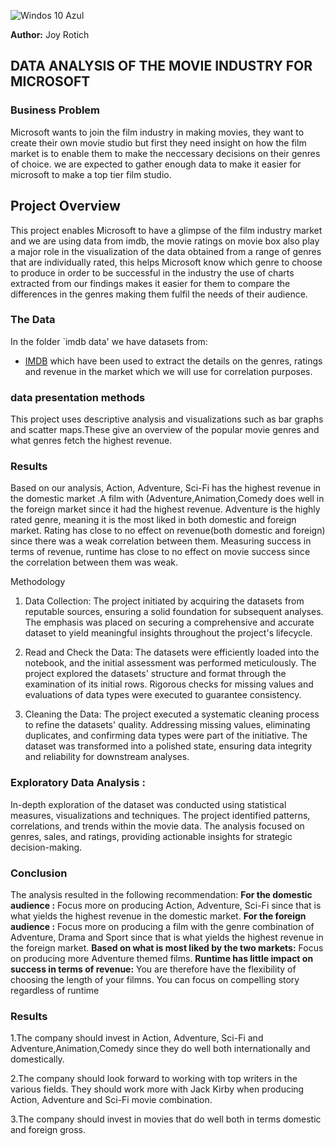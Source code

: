 ![Windos 10 Azul](https://github.com/user-attachments/assets/967647ba-06ad-4b94-b008-eae2d4b07059)


**Author:** Joy Rotich
## DATA ANALYSIS OF THE MOVIE INDUSTRY FOR MICROSOFT 


### Business Problem

Microsoft wants to join the film industry in making movies, they want to create their own movie studio but first they need insight on how the film market is to enable them to make the neccessary decisions on their genres of choice. we are expected to gather enough data to make it easier for microsoft to make a top tier film studio. 


## Project Overview

This project enables Microsoft to have a glimpse of the film industry market and we are using data from imdb, the movie ratings on movie box also play a major role in the visualization of the data obtained from a range of genres that are individually rated, this helps Microsoft know which genre to choose to produce in order to be successful in the industry the use of charts extracted from our findings makes it easier for them to compare the differences in the genres making them fulfil the needs of their audience. 

### The Data

In the folder `imdb data' we have datasets from:
* [IMDB](https://www.imdb.com/) which have been used to extract the details on the genres, ratings and revenue in the market which we will use for correlation purposes. 

### data presentation methods
This project uses descriptive analysis and visualizations such as bar graphs and scatter maps.These give an overview of the popular movie genres and what genres fetch the highest revenue.

### Results
Based on our analysis,  Action, Adventure, Sci-Fi has the highest revenue in the domestic market .A film with (Adventure,Animation,Comedy does well in the foreign market since it had the highest revenue. Adventure is the highly rated genre, meaning it is the most liked in both domestic and foreign market. Rating has close to no effect on revenue(both domestic and foreign) since there was a weak correlation between them. Measuring success in terms of revenue, runtime has close to no effect on movie success since the correlation between them was weak.

Methodology

1. Data Collection:
The project initiated by acquiring the datasets from reputable sources, ensuring a solid foundation for subsequent analyses. The emphasis was placed on securing a comprehensive and accurate dataset to yield meaningful insights throughout the project's lifecycle.

3. Read and Check the Data:
The datasets were efficiently loaded into the notebook, and the initial assessment was performed meticulously. The project explored the datasets' structure and format through the examination of its initial rows. Rigorous checks for missing values and evaluations of data types were executed to guarantee consistency.

5. Cleaning the Data:
The project executed a systematic cleaning process to refine the datasets' quality. Addressing missing values, eliminating duplicates, and confirming data types were part of the initiative. The dataset was transformed into a polished state, ensuring data integrity and reliability for downstream analyses.

### Exploratory Data Analysis :
In-depth exploration of the dataset was conducted using statistical measures, visualizations and techniques. The project identified patterns, correlations, and trends within the movie data. The analysis focused on genres, sales, and ratings, providing actionable insights for strategic decision-making.


### Conclusion
The analysis resulted in the following recommendation:
**For the domestic audience :** Focus more on producing  Action, Adventure, Sci-Fi since that is what yields the highest revenue in the domestic market.
**For the foreign audience :** Focus more on producing a film with the genre combination of Adventure, Drama and Sport since that is what yields the highest revenue in the foreign market.
**Based on what is most liked by the two markets:** Focus on producing more Adventure themed films.
**Runtime has little impact on success in terms of revenue:** You are therefore have the flexibility of choosing the length of your filmns. You can focus on compelling story regardless of runtime

### Results
1.The company should invest in Action, Adventure, Sci-Fi and Adventure,Animation,Comedy since they do well both internationally and domestically.

2.The company should look forward to working with top writers in the various fields. They should work more with Jack Kirby when producing Action, Adventure and Sci-Fi movie combination.

3.The company should invest in movies that do well both in terms domestic and foreign gross.

